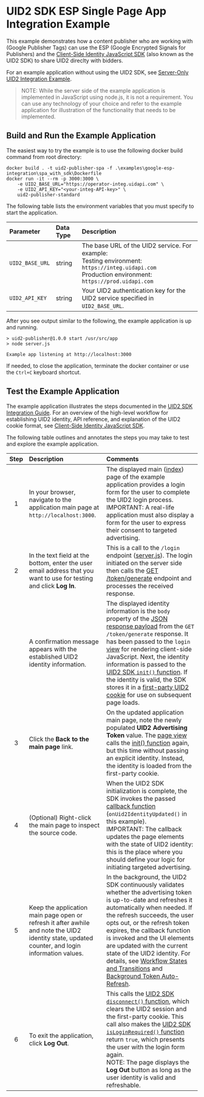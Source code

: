 # UID2 SDK ESP Single Page App Integration Example

This example demonstrates how a content publisher who are working with (Google Publisher Tags) can use the ESP (Google Encrypted Signals for Publishers) and the [Client-Side Identity JavaScript SDK](https://github.com/UnifiedID2/uid2docs/blob/main/api/v1/sdks/client-side-identity-v1.md) (also known as the UID2 SDK) to share UID2 direclty with bidders.

For an example application without using the UID2 SDK, see [Server-Only UID2 Integration Example](../server_only/README.md).

>NOTE: While the server side of the example application is implemented in JavaScript using node.js, it is not
a requirement. You can use any technology of your choice and refer to the example application for illustration of the functionality that needs to be implemented.

## Build and Run the Example Application

The easiest way to try the example is to use the following docker build command from root directory:

```
docker build . -t uid2-publisher-spa -f .\examples\google-esp-integration\spa_with_sdk\Dockerfile
docker run -it --rm -p 3000:3000 \
    -e UID2_BASE_URL="https://operator-integ.uidapi.com" \
    -e UID2_API_KEY="<your-integ-API-key>" \
    uid2-publisher-standard
```

The following table lists the environment variables that you must specify to start the application.

| Parameter | Data Type | Description |
| :--- | :--- | :--- |
| `UID2_BASE_URL` | string | The base URL of the UID2 service. For example:</br>Testing environment: `https://integ.uidapi.com`<br/>Production environment: `https://prod.uidapi.com` |
| `UID2_API_KEY` | string | Your UID2 authentication key for the UID2 service specified in `UID2_BASE_URL`. |

After you see output similar to the following, the example application is up and running.

```
> uid2-publisher@1.0.0 start /usr/src/app
> node server.js

Example app listening at http://localhost:3000
```
If needed, to close the application, terminate the docker container or use the `Ctrl+C` keyboard shortcut.

## Test the Example Application

The example application illustrates the steps documented in the [UID2 SDK Integration Guide](https://github.com/UnifiedID2/uid2docs/blob/main/api/v1/guides/publisher-client-side.md). For an overview of the high-level workflow for establishing UID2 identity, API reference, and explanation of the UID2 cookie format, see [Client-Side Identity JavaScript SDK](https://github.com/UnifiedID2/uid2docs/blob/main/api/v1/sdks/client-side-identity-v1.md).

The following table outlines and annotates the steps you may take to test and explore the example application.

| Step | Description | Comments |
| :---: | :--- | :--- |
| 1 | In your browser, navigate to the application main page at `http://localhost:3000`. | The displayed main ([index](views/index.html)) page of the example application provides a login form for the user to complete the UID2 login process.</br>IMPORTANT: A real-life application must also display a form for the user to express their consent to targeted advertising. |
| 2 | In the text field at the bottom, enter the user email address that you want to use for testing and click **Log In**. | This is a call to the `/login` endpoint ([server.js](server.js)). The login initiated on the server side then calls the [GET /token/generate](https://github.com/UnifiedID2/uid2docs/blob/main/api/v1/endpoints/get-token-generate.md#response-format) endpoint and processes the received response. |
|   | A confirmation message appears with the established UID2 identity information. | The displayed identity information is the `body` property of the [JSON response payload](https://github.com/UnifiedID2/uid2docs/blob/main/api/v1/endpoints/get-token-generate.md#response-format) from the `GET /token/generate` response. It has been passed to the `login` [view](views/login.html) for rendering client-side JavaScript. Next, the identity information is passed to the [UID2 SDK `init()` function](https://github.com/UnifiedID2/uid2docs/blob/main/api/v1/sdks/client-side-identity-v1.md#initopts-object-void). If the identity is valid, the SDK stores it in a [first-party UID2 cookie](https://github.com/UnifiedID2/uid2docs/blob/main/api/v1/sdks/client-side-identity-v1.md#uid2-cookie-format) for use on subsequent page loads. |
| 3 | Click the **Back to the main page** link. | On the updated application main page, note the newly populated **UID2 Advertising Token** value. The [page view](views/index.html) calls the [init() function](https://github.com/UnifiedID2/uid2docs/blob/main/api/v1/sdks/client-side-identity-v1.md#initopts-object-void) again, but this time without passing an explicit identity. Instead, the identity is loaded from the first-party cookie. |
| 4  | (Optional) Right-click the main page to inspect the source code. | When the UID2 SDK initialization is complete, the SDK invokes the passed [callback function](https://github.com/UnifiedID2/uid2docs/blob/main/api/v1/sdks/client-side-identity-v1.md#callback-function) (`onUid2IdentityUpdated()` in this example).</br>IMPORTANT: The callback updates the page elements with the state of UID2 identity: this is the place where you should define your logic for initiating targeted advertising. |
| 5 | Keep the application main page open or refresh it after awhile and note the UID2 identity state, updated counter, and login information values. | In the background, the UID2 SDK continuously validates whether the advertising token is up-to-date and refreshes it automatically when needed. If the refresh succeeds, the user opts out, or the refresh token expires, the callback function is invoked and the UI elements are updated with the current state of the UID2 identity. For details, see [Workflow States and Transitions](https://github.com/UnifiedID2/uid2docs/blob/main/api/v1/sdks/client-side-identity-v1.md#workflow-states-and-transitions) and [Background Token Auto-Refresh](https://github.com/UnifiedID2/uid2docs/blob/main/api/v1/sdks/client-side-identity-v1.md#background-token-auto-refresh). |
| 6 | To exit the application, click **Log Out**. | This calls the [UID2 SDK `disconnect()` function](https://github.com/UnifiedID2/uid2docs/blob/main/api/v1/sdks/client-side-identity-v1.md#disconnect-void), which clears the UID2 session and the first-party cookie. This call also makes the [UID2 SDK `isLoginRequired()` function](https://github.com/UnifiedID2/uid2docs/blob/main/api/v1/sdks/client-side-identity-v1.md#isloginrequired-boolean) return `true`, which presents the user with the login form again.<br/> NOTE: The page displays the **Log Out** button as long as the user identity is valid and refreshable.  |